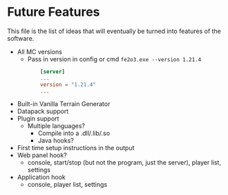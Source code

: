 # Future Features
This file is the list of ideas that will eventually be turned into features of the software.

- All MC versions
  - Pass in version in config or cmd `fe2o3.exe --version 1.21.4`
    ```toml
        [server]
        ...
        version = "1.21.4"
        ...
    ```
- Built-in Vanilla Terrain Generator
- Datapack support
- Plugin support
  - Multiple languages?
    - Compile into a .dll/.lib/.so
    - Java hooks?
- First time setup instructions in the output
- Web panel hook?
  - console, start/stop (but not the program, just the server), player list, settings
- Application hook
  - console, player list, settings